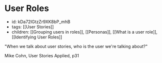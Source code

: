 # User Roles
* id: kDa72IGtzZr9XK8bP_mhB
* tags: [[User Stories]]
* children: [[Grouping users in roles]], [[Personas]], [[What is a user role]], [[Identifying User Roles]]

"When we talk about user stories, who is the user we're talking about?"

Mike Cohn, User Stories Applied, p31